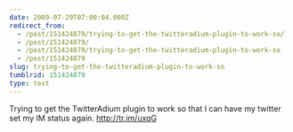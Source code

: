 ```yaml
---
date: 2009-07-29T07:00:04.000Z
redirect_from:
  - /post/151424879/trying-to-get-the-twitteradium-plugin-to-work-so/
  - /post/151424879/
  - /post/151424879/trying-to-get-the-twitteradium-plugin-to-work-so
  - /post/151424879
slug: trying-to-get-the-twitteradium-plugin-to-work-so
tumblrid: 151424879
type: text
---
```

<p>Trying to get the TwitterAdium plugin to work so that I can have my twitter set my IM status again. <a href="http://tr.im/uxqG">http://tr.im/uxqG</a></p>
